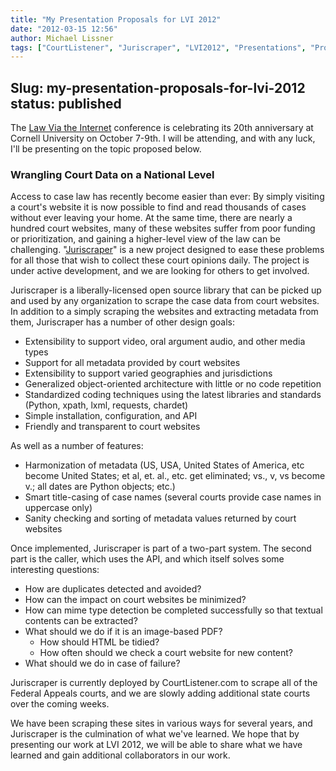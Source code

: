 ```yaml
---
title: "My Presentation Proposals for LVI 2012"
date: "2012-03-15 12:56"
author: Michael Lissner
tags: ["CourtListener", "Juriscraper", "LVI2012", "Presentations", "Proposals"]
---
```

Slug: my-presentation-proposals-for-lvi-2012
status: published
---

The [Law Via the Internet](http://blog.law.cornell.edu/lvi2012/)
conference is celebrating its 20th anniversary at Cornell University on
October 7-9th. I will be attending, and with any luck, I'll be
presenting on the topic proposed below.

### Wrangling Court Data on a National Level

Access to case law has recently become easier than ever: By simply
visiting a court's website it is now possible to find and read thousands
of cases without ever leaving your home. At the same time, there are
nearly a hundred court websites, many of these websites suffer from poor
funding or prioritization, and gaining a higher-level view of the law
can be challenging.
"[Juriscraper](https://github.com/freelawproject/juriscraper)" is a
new project designed to ease these problems for all those that wish to
collect these court opinions daily. The project is under active
development, and we are looking for others to get involved.

Juriscraper is a liberally-licensed open source library that can be
picked up and used by any organization to scrape the case data from
court websites. In addition to a simply scraping the websites and
extracting metadata from them, Juriscraper has a number of other design
goals:

-   Extensibility to support video, oral argument audio, and other media
    types
-   Support for all metadata provided by court websites
-   Extensibility to support varied geographies and jurisdictions
-   Generalized object-oriented architecture with little or no code
    repetition
-   Standardized coding techniques using the latest libraries and
    standards (Python, xpath, lxml, requests, chardet)
-   Simple installation, configuration, and API
-   Friendly and transparent to court websites

As well as a number of features:

-   Harmonization of metadata (US, USA, United States of America, etc become United States; et al, et. al., etc. get eliminated; vs., v, vs become v.; all dates are Python objects; etc.)
-   Smart title-casing of case names (several courts provide case names
    in uppercase only)
-   Sanity checking and sorting of metadata values returned by court
    websites

Once implemented, Juriscraper is part of a two-part system. The second
part is the caller, which uses the API, and which itself solves some
interesting questions:

-   How are duplicates detected and avoided?
-   How can the impact on court websites be minimized?
-   How can mime type detection be completed successfully so that
    textual contents can be extracted?
-   What should we do if it is an image-based PDF?
    -   How should HTML be tidied?
    -   How often should we check a court website for new content?
-   What should we do in case of failure?

Juriscraper is currently deployed by CourtListener.com to scrape all of
the Federal Appeals courts, and we are slowly adding additional state
courts over the coming weeks.

We have been scraping these sites in various ways for several years, and
Juriscraper is the culmination of what we've learned. We hope that by
presenting our work at LVI 2012, we will be able to share what we have
learned and gain additional collaborators in our work.

